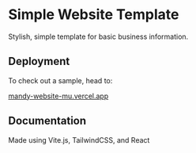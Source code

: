 # Simple Website Template

Stylish, simple template for basic business information.

## Deployment

To check out a sample, head to:

[mandy-website-mu.vercel.app]("mandy-website-mu.vercel.app")

## Documentation

Made using Vite.js, TailwindCSS, and React
